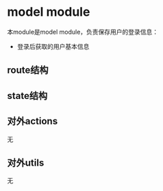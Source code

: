 # model module

本module是model module，负责保存用户的登录信息：

- 登录后获取的用户基本信息

## route结构



## state结构



## 对外actions

无

## 对外utils

无

